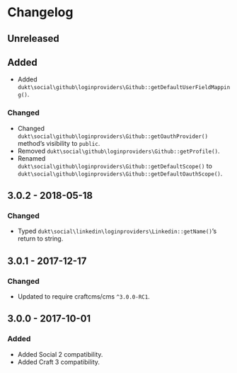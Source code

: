 Changelog
=========

## Unreleased

## Added
- Added `dukt\social\github\loginproviders\Github::getDefaultUserFieldMapping()`.

### Changed
- Changed `dukt\social\github\loginproviders\Github::getOauthProvider()` method’s visibility to `public`.
- Removed `dukt\social\github\loginproviders\Github::getProfile()`.
- Renamed `dukt\social\github\loginproviders\Github::getDefaultScope()` to `dukt\social\github\loginproviders\Github::getDefaultOauthScope()`.

## 3.0.2 - 2018-05-18

### Changed
- Typed `dukt\social\linkedin\loginproviders\Linkedin::getName()`’s return to string.

## 3.0.1 - 2017-12-17

### Changed
- Updated to require craftcms/cms `^3.0.0-RC1`.

## 3.0.0 - 2017-10-01

### Added
- Added Social 2 compatibility.
- Added Craft 3 compatibility.